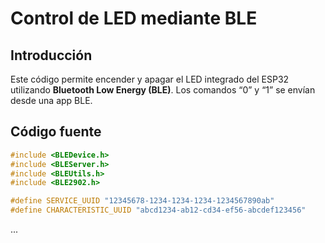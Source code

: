 # Control de LED mediante BLE

## Introducción
Este código permite encender y apagar el LED integrado del ESP32 utilizando **Bluetooth Low Energy (BLE)**. Los comandos “0” y “1” se envían desde una app BLE.

## Código fuente
```cpp
#include <BLEDevice.h>
#include <BLEServer.h>
#include <BLEUtils.h>
#include <BLE2902.h>

#define SERVICE_UUID "12345678-1234-1234-1234-1234567890ab"
#define CHARACTERISTIC_UUID "abcd1234-ab12-cd34-ef56-abcdef123456"
```
...
